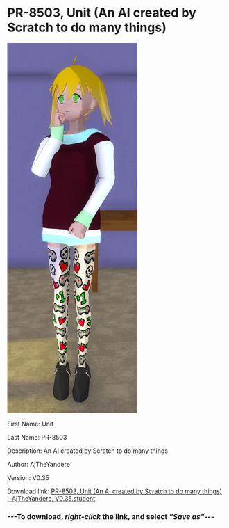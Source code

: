 # PR-8503, Unit (An AI created by Scratch to do many things)

<img src = "https://raw.githubusercontent.com/Arbiter1223/Daigaku-Gurashi-Custom-Students/master/Students/Files/PR-8503%2C%20Unit%20(An%20AI%20created%20by%20Scratch%20to%20do%20many%20things).png">

First Name: Unit

Last Name: PR-8503

Description: An AI created by Scratch to do many things

Author: AjTheYandere

Version: V0.35

Download link: <a href="https://raw.githubusercontent.com/Arbiter1223/Daigaku-Gurashi-Custom-Students/master/Students/Files/PR-8503%2C%20Unit%20(An%20AI%20created%20by%20Scratch%20to%20do%20many%20things)%20-%20AjTheYandere%2C%20V0.35.student">PR-8503, Unit (An AI created by Scratch to do many things) - AjTheYandere, V0.35.student</a>

### ---**To download, _right-click_ the link, and select _"Save as"_**---
